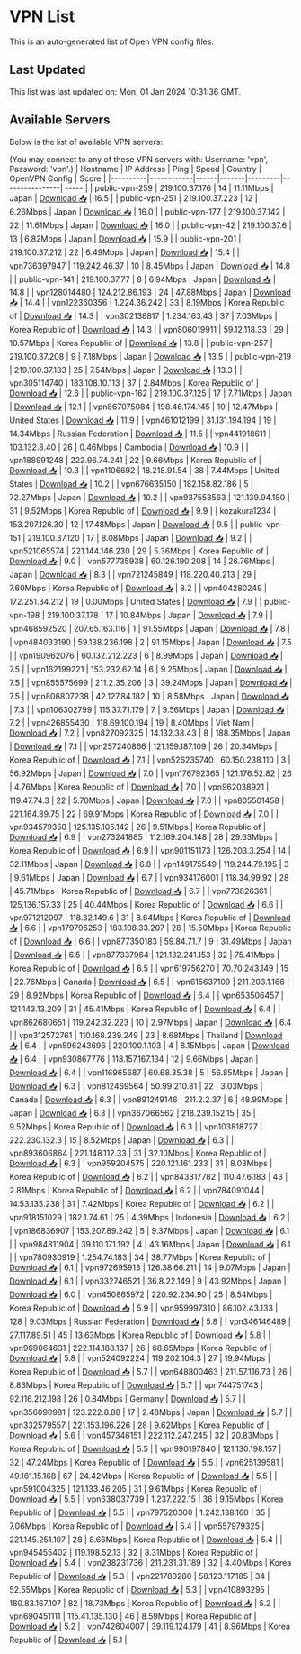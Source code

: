 # VPN List

This is an auto-generated list of Open VPN config files.

## Last Updated

This list was last updated on: Mon, 01 Jan 2024 10:31:36 GMT.

## Available Servers

Below is the list of available VPN servers:

(You may connect to any of these VPN servers with: Username: 'vpn', Password: 'vpn'.)
| Hostname | IP Address | Ping | Speed | Country | OpenVPN Config | Score |
|----------|------------|------|-------|---------|----------------| ----- |
| public-vpn-259 | 219.100.37.176 | 14 | 11.11Mbps | Japan | [Download 📥](./configs/server_0_JP.ovpn) | 16.5 |
| public-vpn-251 | 219.100.37.223 | 12 | 6.26Mbps | Japan | [Download 📥](./configs/server_1_JP.ovpn) | 16.0 |
| public-vpn-177 | 219.100.37.142 | 22 | 11.61Mbps | Japan | [Download 📥](./configs/server_2_JP.ovpn) | 16.0 |
| public-vpn-42 | 219.100.37.6 | 13 | 6.82Mbps | Japan | [Download 📥](./configs/server_3_JP.ovpn) | 15.9 |
| public-vpn-201 | 219.100.37.212 | 22 | 6.49Mbps | Japan | [Download 📥](./configs/server_4_JP.ovpn) | 15.4 |
| vpn736397947 | 119.242.46.37 | 10 | 8.45Mbps | Japan | [Download 📥](./configs/server_5_JP.ovpn) | 14.8 |
| public-vpn-141 | 219.100.37.77 | 8 | 6.94Mbps | Japan | [Download 📥](./configs/server_6_JP.ovpn) | 14.8 |
| vpn128014480 | 124.212.86.193 | 24 | 47.88Mbps | Japan | [Download 📥](./configs/server_7_JP.ovpn) | 14.4 |
| vpn122360356 | 1.224.36.242 | 33 | 8.19Mbps | Korea Republic of | [Download 📥](./configs/server_8_KR.ovpn) | 14.3 |
| vpn302138817 | 1.234.163.43 | 37 | 7.03Mbps | Korea Republic of | [Download 📥](./configs/server_9_KR.ovpn) | 14.3 |
| vpn806019911 | 59.12.118.33 | 29 | 10.57Mbps | Korea Republic of | [Download 📥](./configs/server_10_KR.ovpn) | 13.8 |
| public-vpn-257 | 219.100.37.208 | 9 | 7.18Mbps | Japan | [Download 📥](./configs/server_11_JP.ovpn) | 13.5 |
| public-vpn-219 | 219.100.37.183 | 25 | 7.54Mbps | Japan | [Download 📥](./configs/server_12_JP.ovpn) | 13.3 |
| vpn305114740 | 183.108.10.113 | 37 | 2.84Mbps | Korea Republic of | [Download 📥](./configs/server_13_KR.ovpn) | 12.6 |
| public-vpn-162 | 219.100.37.125 | 17 | 7.71Mbps | Japan | [Download 📥](./configs/server_14_JP.ovpn) | 12.1 |
| vpn867075084 | 198.46.174.145 | 10 | 12.47Mbps | United States | [Download 📥](./configs/server_15_US.ovpn) | 11.9 |
| vpn461012199 | 31.131.194.194 | 19 | 14.34Mbps | Russian Federation | [Download 📥](./configs/server_16_RU.ovpn) | 11.5 |
| vpn441918611 | 103.132.8.40 | 26 | 0.46Mbps | Cambodia | [Download 📥](./configs/server_17_KH.ovpn) | 10.9 |
| vpn188991248 | 222.96.74.241 | 22 | 9.66Mbps | Korea Republic of | [Download 📥](./configs/server_18_KR.ovpn) | 10.3 |
| vpn1106692 | 18.218.91.54 | 38 | 7.44Mbps | United States | [Download 📥](./configs/server_19_US.ovpn) | 10.2 |
| vpn676635150 | 182.158.82.186 | 5 | 72.27Mbps | Japan | [Download 📥](./configs/server_20_JP.ovpn) | 10.2 |
| vpn937553563 | 121.139.94.180 | 31 | 9.52Mbps | Korea Republic of | [Download 📥](./configs/server_21_KR.ovpn) | 9.9 |
| kozakura1234 | 153.207.126.30 | 12 | 17.48Mbps | Japan | [Download 📥](./configs/server_22_JP.ovpn) | 9.5 |
| public-vpn-151 | 219.100.37.120 | 17 | 8.08Mbps | Japan | [Download 📥](./configs/server_23_JP.ovpn) | 9.2 |
| vpn521065574 | 221.144.146.230 | 29 | 5.36Mbps | Korea Republic of | [Download 📥](./configs/server_24_KR.ovpn) | 9.0 |
| vpn577735938 | 60.126.190.208 | 14 | 26.76Mbps | Japan | [Download 📥](./configs/server_25_JP.ovpn) | 8.3 |
| vpn721245849 | 118.220.40.213 | 29 | 7.60Mbps | Korea Republic of | [Download 📥](./configs/server_26_KR.ovpn) | 8.2 |
| vpn404280249 | 172.251.34.212 | 19 | 0.00Mbps | United States | [Download 📥](./configs/server_27_US.ovpn) | 7.9 |
| public-vpn-198 | 219.100.37.178 | 17 | 10.84Mbps | Japan | [Download 📥](./configs/server_28_JP.ovpn) | 7.9 |
| vpn468592520 | 207.65.163.116 | 1 | 91.55Mbps | Japan | [Download 📥](./configs/server_29_JP.ovpn) | 7.8 |
| vpn484033190 | 59.138.236.198 | 2 | 91.15Mbps | Japan | [Download 📥](./configs/server_30_JP.ovpn) | 7.5 |
| vpn190962076 | 60.132.212.223 | 6 | 8.99Mbps | Japan | [Download 📥](./configs/server_31_JP.ovpn) | 7.5 |
| vpn162199221 | 153.232.62.14 | 6 | 9.25Mbps | Japan | [Download 📥](./configs/server_32_JP.ovpn) | 7.5 |
| vpn855575699 | 211.2.35.206 | 3 | 39.24Mbps | Japan | [Download 📥](./configs/server_33_JP.ovpn) | 7.5 |
| vpn806807238 | 42.127.84.182 | 10 | 8.58Mbps | Japan | [Download 📥](./configs/server_34_JP.ovpn) | 7.3 |
| vpn106302799 | 115.37.71.179 | 7 | 9.56Mbps | Japan | [Download 📥](./configs/server_35_JP.ovpn) | 7.2 |
| vpn426855430 | 118.69.100.194 | 19 | 8.40Mbps | Viet Nam | [Download 📥](./configs/server_36_VN.ovpn) | 7.2 |
| vpn827092325 | 14.132.38.43 | 8 | 188.35Mbps | Japan | [Download 📥](./configs/server_37_JP.ovpn) | 7.1 |
| vpn257240866 | 121.159.187.109 | 26 | 20.34Mbps | Korea Republic of | [Download 📥](./configs/server_38_KR.ovpn) | 7.1 |
| vpn526235740 | 60.150.238.110 | 3 | 56.92Mbps | Japan | [Download 📥](./configs/server_39_JP.ovpn) | 7.0 |
| vpn176792365 | 121.176.52.82 | 26 | 4.76Mbps | Korea Republic of | [Download 📥](./configs/server_40_KR.ovpn) | 7.0 |
| vpn962038921 | 119.47.74.3 | 22 | 5.70Mbps | Japan | [Download 📥](./configs/server_41_JP.ovpn) | 7.0 |
| vpn805501458 | 221.164.89.75 | 22 | 69.91Mbps | Korea Republic of | [Download 📥](./configs/server_42_KR.ovpn) | 7.0 |
| vpn934579350 | 125.135.105.142 | 26 | 9.51Mbps | Korea Republic of | [Download 📥](./configs/server_43_KR.ovpn) | 6.9 |
| vpn273241885 | 112.169.204.148 | 28 | 29.63Mbps | Korea Republic of | [Download 📥](./configs/server_44_KR.ovpn) | 6.9 |
| vpn901151173 | 126.203.3.254 | 14 | 32.11Mbps | Japan | [Download 📥](./configs/server_45_JP.ovpn) | 6.8 |
| vpn149175549 | 119.244.79.195 | 3 | 9.61Mbps | Japan | [Download 📥](./configs/server_46_JP.ovpn) | 6.7 |
| vpn934176001 | 118.34.99.92 | 28 | 45.71Mbps | Korea Republic of | [Download 📥](./configs/server_47_KR.ovpn) | 6.7 |
| vpn773826361 | 125.136.157.33 | 25 | 40.44Mbps | Korea Republic of | [Download 📥](./configs/server_48_KR.ovpn) | 6.6 |
| vpn971212097 | 118.32.149.6 | 31 | 8.64Mbps | Korea Republic of | [Download 📥](./configs/server_49_KR.ovpn) | 6.6 |
| vpn179796253 | 183.108.33.207 | 28 | 15.50Mbps | Korea Republic of | [Download 📥](./configs/server_50_KR.ovpn) | 6.6 |
| vpn877350183 | 59.84.71.7 | 9 | 31.49Mbps | Japan | [Download 📥](./configs/server_51_JP.ovpn) | 6.5 |
| vpn877337964 | 121.132.241.153 | 32 | 75.41Mbps | Korea Republic of | [Download 📥](./configs/server_52_KR.ovpn) | 6.5 |
| vpn619756270 | 70.70.243.149 | 15 | 22.76Mbps | Canada | [Download 📥](./configs/server_53_CA.ovpn) | 6.5 |
| vpn615637109 | 211.203.1.166 | 29 | 8.92Mbps | Korea Republic of | [Download 📥](./configs/server_54_KR.ovpn) | 6.4 |
| vpn653506457 | 121.143.13.209 | 31 | 45.41Mbps | Korea Republic of | [Download 📥](./configs/server_55_KR.ovpn) | 6.4 |
| vpn862680651 | 119.242.32.223 | 10 | 2.97Mbps | Japan | [Download 📥](./configs/server_56_JP.ovpn) | 6.4 |
| vpn312572761 | 110.168.239.249 | 23 | 8.68Mbps | Thailand | [Download 📥](./configs/server_57_TH.ovpn) | 6.4 |
| vpn596243696 | 220.100.1.103 | 4 | 8.15Mbps | Japan | [Download 📥](./configs/server_58_JP.ovpn) | 6.4 |
| vpn930867776 | 118.157.167.134 | 12 | 9.66Mbps | Japan | [Download 📥](./configs/server_59_JP.ovpn) | 6.4 |
| vpn116965687 | 60.68.35.38 | 5 | 56.85Mbps | Japan | [Download 📥](./configs/server_60_JP.ovpn) | 6.3 |
| vpn812469564 | 50.99.210.81 | 22 | 3.03Mbps | Canada | [Download 📥](./configs/server_61_CA.ovpn) | 6.3 |
| vpn891249146 | 211.2.2.37 | 6 | 48.99Mbps | Japan | [Download 📥](./configs/server_62_JP.ovpn) | 6.3 |
| vpn367066562 | 218.239.152.15 | 35 | 9.52Mbps | Korea Republic of | [Download 📥](./configs/server_63_KR.ovpn) | 6.3 |
| vpn103818727 | 222.230.132.3 | 15 | 8.52Mbps | Japan | [Download 📥](./configs/server_64_JP.ovpn) | 6.3 |
| vpn893606864 | 221.148.112.33 | 31 | 32.10Mbps | Korea Republic of | [Download 📥](./configs/server_65_KR.ovpn) | 6.3 |
| vpn959204575 | 220.121.161.233 | 31 | 8.03Mbps | Korea Republic of | [Download 📥](./configs/server_66_KR.ovpn) | 6.2 |
| vpn843817782 | 110.47.6.183 | 43 | 2.81Mbps | Korea Republic of | [Download 📥](./configs/server_67_KR.ovpn) | 6.2 |
| vpn784091044 | 14.53.135.238 | 31 | 7.42Mbps | Korea Republic of | [Download 📥](./configs/server_68_KR.ovpn) | 6.2 |
| vpn918151029 | 182.1.74.61 | 25 | 4.39Mbps | Indonesia | [Download 📥](./configs/server_69_ID.ovpn) | 6.2 |
| vpn186836907 | 153.207.89.242 | 5 | 9.37Mbps | Japan | [Download 📥](./configs/server_70_JP.ovpn) | 6.1 |
| vpn984811904 | 39.110.171.192 | 4 | 43.16Mbps | Japan | [Download 📥](./configs/server_71_JP.ovpn) | 6.1 |
| vpn780930919 | 1.254.74.183 | 34 | 38.77Mbps | Korea Republic of | [Download 📥](./configs/server_72_KR.ovpn) | 6.1 |
| vpn972695913 | 126.38.66.211 | 14 | 9.07Mbps | Japan | [Download 📥](./configs/server_73_JP.ovpn) | 6.1 |
| vpn332746521 | 36.8.22.149 | 9 | 43.92Mbps | Japan | [Download 📥](./configs/server_74_JP.ovpn) | 6.0 |
| vpn450865972 | 220.92.234.90 | 25 | 8.54Mbps | Korea Republic of | [Download 📥](./configs/server_75_KR.ovpn) | 5.9 |
| vpn959997310 | 86.102.43.133 | 128 | 9.03Mbps | Russian Federation | [Download 📥](./configs/server_76_RU.ovpn) | 5.8 |
| vpn346146489 | 27.117.89.51 | 45 | 13.63Mbps | Korea Republic of | [Download 📥](./configs/server_77_KR.ovpn) | 5.8 |
| vpn969064631 | 222.114.188.137 | 26 | 68.65Mbps | Korea Republic of | [Download 📥](./configs/server_78_KR.ovpn) | 5.8 |
| vpn524092224 | 119.202.104.3 | 27 | 19.94Mbps | Korea Republic of | [Download 📥](./configs/server_79_KR.ovpn) | 5.7 |
| vpn648800463 | 211.57.116.73 | 26 | 8.83Mbps | Korea Republic of | [Download 📥](./configs/server_80_KR.ovpn) | 5.7 |
| vpn744751743 | 92.116.212.198 | 26 | 0.84Mbps | Germany | [Download 📥](./configs/server_81_DE.ovpn) | 5.7 |
| vpn356090981 | 123.222.8.88 | 17 | 2.48Mbps | Japan | [Download 📥](./configs/server_82_JP.ovpn) | 5.7 |
| vpn332579557 | 221.153.196.226 | 28 | 9.62Mbps | Korea Republic of | [Download 📥](./configs/server_83_KR.ovpn) | 5.6 |
| vpn457346151 | 222.112.247.245 | 32 | 20.83Mbps | Korea Republic of | [Download 📥](./configs/server_84_KR.ovpn) | 5.5 |
| vpn990197840 | 121.130.198.157 | 32 | 47.24Mbps | Korea Republic of | [Download 📥](./configs/server_85_KR.ovpn) | 5.5 |
| vpn625139581 | 49.161.15.168 | 67 | 24.42Mbps | Korea Republic of | [Download 📥](./configs/server_86_KR.ovpn) | 5.5 |
| vpn591004325 | 121.133.46.205 | 31 | 9.61Mbps | Korea Republic of | [Download 📥](./configs/server_87_KR.ovpn) | 5.5 |
| vpn638037739 | 1.237.222.15 | 36 | 9.15Mbps | Korea Republic of | [Download 📥](./configs/server_88_KR.ovpn) | 5.5 |
| vpn797520300 | 1.242.138.160 | 35 | 7.06Mbps | Korea Republic of | [Download 📥](./configs/server_89_KR.ovpn) | 5.4 |
| vpn557979325 | 221.145.251.107 | 28 | 8.66Mbps | Korea Republic of | [Download 📥](./configs/server_90_KR.ovpn) | 5.4 |
| vpn945455402 | 119.198.52.13 | 32 | 8.31Mbps | Korea Republic of | [Download 📥](./configs/server_91_KR.ovpn) | 5.4 |
| vpn238231736 | 211.231.31.189 | 32 | 4.40Mbps | Korea Republic of | [Download 📥](./configs/server_92_KR.ovpn) | 5.3 |
| vpn221780280 | 58.123.117.185 | 34 | 52.55Mbps | Korea Republic of | [Download 📥](./configs/server_93_KR.ovpn) | 5.3 |
| vpn410893295 | 180.83.167.107 | 82 | 18.73Mbps | Korea Republic of | [Download 📥](./configs/server_94_KR.ovpn) | 5.2 |
| vpn690451111 | 115.41.135.130 | 46 | 8.59Mbps | Korea Republic of | [Download 📥](./configs/server_95_KR.ovpn) | 5.2 |
| vpn742604007 | 39.119.124.179 | 41 | 8.96Mbps | Korea Republic of | [Download 📥](./configs/server_96_KR.ovpn) | 5.1 |
